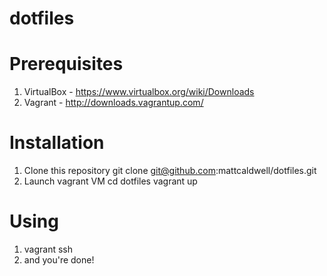 dotfiles
========

Prerequisites
=============
1. VirtualBox  - https://www.virtualbox.org/wiki/Downloads
2. Vagrant - http://downloads.vagrantup.com/

Installation
============
1. Clone this repository
    git clone git@github.com:mattcaldwell/dotfiles.git
2. Launch vagrant VM
    cd dotfiles
    vagrant up

Using
=====
1. vagrant ssh
2. and you're done!
